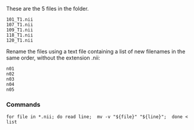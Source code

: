 
These are the 5 files in the folder.
```
101_T1.nii
107_T1.nii 
109_T1.nii
118_T1.nii
120_T1.nii
```
Rename the files using a text file containing a list of new filenames in the same order, without the extension .nii:
```
n01
n02
n03
n04
n05
```


### Commands
```
for file in *.nii; do read line;  mv -v "${file}" "${line}";  done < list
```

